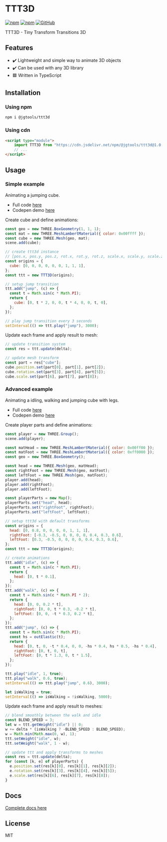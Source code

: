 # TTT3D

[![npm](https://img.shields.io/npm/v/@jgtools/ttt3d)](https://www.npmjs.com/package/@jgtools/ttt3d)
[![npm](https://img.shields.io/npm/dm/@jgtools/ttt3d)](https://www.npmjs.com/package/@jgtools/ttt3d)
[![GitHub](https://img.shields.io/github/license/jgtools/ttt3d)](https://github.com/git/git-scm.com/blob/main/MIT-LICENSE.txt)

TTT3D - Tiny Transform Transitions 3D

## Features

- :heavy_check_mark: Lightweight and simple way to animate 3D objects
- :heavy_check_mark: Can be used with any 3D library
- :blue_square: Written in TypeScript

## Installation

### Using npm

```bash
npm i @jgtools/ttt3d
```

### Using cdn

```html
<script type="module">
    import TTT3D from "https://cdn.jsdelivr.net/npm/@jgtools/ttt3d@1.0.4/dist/index.min.js";
    // ...
</script>
```

## Usage

### Simple example

Animating a jumping cube.

- Full code [here](examples/simple/index.html)
- Codepen demo [here](https://codepen.io/erik1001/pen/wvxvKwo)

Create cube and define animations:

```javascript
const geo = new THREE.BoxGeometry(1, 1, 1);
const mat = new THREE.MeshLambertMaterial({ color: 0x00ffff });
const cube = new THREE.Mesh(geo, mat);
scene.add(cube);

// create ttt3d instance
// [pos.x, pos.y, pos.z, rot.x, rot.y, rot.z, scale.x, scale.y, scale.z]
const origins = {
  cube: [0, 0, 0, 0, 0, 0, 1, 1, 1],
};
const ttt = new TTT3D(origins);

// setup jump transition
ttt.add("jump", (c) => {
  const t = Math.sin(c * Math.PI);
  return {
    cube: [0, t * 2, 0, 0, t * 4, 0, 0, t, 0],
  };
});

// play jump transition every 3 seconds
setInterval(() => ttt.play("jump"), 3000);
```

Update each frame and apply result to mesh:

```javascript
// update transition system
const res = ttt.update(delta);

// update mesh transform
const part = res["cube"];
cube.position.set(part[0], part[1], part[2]);
cube.rotation.set(part[3], part[4], part[5]);
cube.scale.set(part[6], part[7], part[8]);
```

### Advanced example

Animating a idling, walking and jumping cube with legs.

- Full code [here](examples/advanced)
- Codepen demo [here](https://codepen.io/erik1001/pen/jOpOwPL)

Create player parts and define animations:

```javascript
const player = new THREE.Group();
scene.add(player);

const matHead = new THREE.MeshLambertMaterial({ color: 0x00ff00 });
const matFoot = new THREE.MeshLambertMaterial({ color: 0xff0000 });
const geo = new THREE.BoxGeometry();

const head = new THREE.Mesh(geo, matHead);
const rightFoot = new THREE.Mesh(geo, matFoot);
const leftFoot = new THREE.Mesh(geo, matFoot);
player.add(head);
player.add(rightFoot);
player.add(leftFoot);

const playerParts = new Map();
playerParts.set("head", head);
playerParts.set("rightFoot", rightFoot);
playerParts.set("leftFoot", leftFoot);

// setup ttt3d with default transforms
const origins = {
  head: [0, 0.8, 0, 0, 0, 0, 1, 1, 1],
  rightFoot: [-0.3, -0.5, 0, 0, 0, 0, 0.4, 0.3, 0.6],
  leftFoot: [0.3, -0.5, 0, 0, 0, 0, 0.4, 0.3, 0.6],
};
const ttt = new TTT3D(origins);

// create animations
ttt.add("idle", (c) => {
  const t = Math.sin(c * Math.PI);
  return {
    head: [0, t * 0.1],
  };
});
ttt.add("walk", (c) => {
  const t = Math.sin(c * Math.PI * 2);
  return {
    head: [0, 0, 0.2 * t],
    rightFoot: [0, 0, t * 0.3, -0.2 * t],
    leftFoot: [0, 0, -t * 0.3, 0.2 * t],
  };
});
ttt.add("jump", (c) => {
  const t = Math.sin(c * Math.PI);
  const hs = outElastic(t);
  return {
    head: [0, t, 0, -t * 0.4, 0, 0, -hs * 0.4, hs * 0.5, -hs * 0.4],
    rightFoot: [0, t, 0, t],
    leftFoot: [0, t * 1.3, 0, t * 1.5],
  };
});

ttt.play("idle", 1, true);
ttt.play("walk", 0.6, true);
setInterval(() => ttt.play("jump", 0.6), 3000);

let isWalking = true;
setInterval(() => isWalking = !isWalking, 5000);
```

Update each frame and apply result to meshes:

```javascript
// blend smoothly between the walk and idle
const BLEND_SPEED = 3;
let w = ttt.getWeight("idle") || 0;
w += delta * (isWalking ? -BLEND_SPEED : BLEND_SPEED);
w = Math.min(Math.max(0, w), 1);
ttt.setWeight("idle", w);
ttt.setWeight("walk", 1 - w);

// update ttt and apply transforms to meshes
const res = ttt.update(delta);
for (const [k, e] of playerParts) {
  e.position.set(res[k][0], res[k][1], res[k][2]);
  e.rotation.set(res[k][3], res[k][4], res[k][5]);
  e.scale.set(res[k][6], res[k][7], res[k][8]);
}
```

## Docs

[Complete docs here](docs/classes/default.md)

## License

MIT
